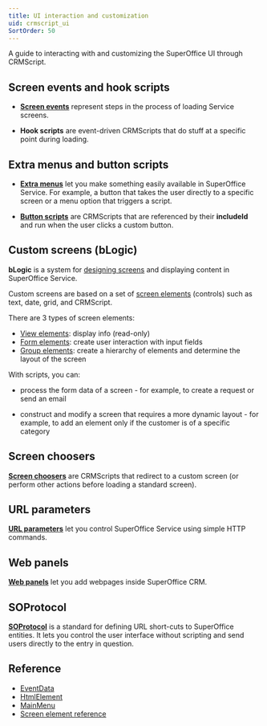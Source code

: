 ```yaml
---
title: UI interaction and customization
uid: crmscript_ui
SortOrder: 50
---
```


A guide to interacting with and customizing the SuperOffice UI through CRMScript.

## Screen events and hook scripts

* **[Screen events](./screen-events.md)** represent steps in the process of loading Service screens.

* **Hook scripts** are event-driven CRMScripts that do stuff at a specific point during loading.

## Extra menus and button scripts

* **[Extra menus](./extra-menus.md)** let you make something easily available in SuperOffice Service. For example, a button that takes the user directly to a specific screen or a menu option that triggers a script.

* **[Button scripts](./button-scripts.md)** are CRMScripts that are referenced by their **includeId** and run when the user clicks a custom button.

## Custom screens (bLogic)

**bLogic** is a system for [designing screens](./custom-screens/custom-screens.md) and displaying content in SuperOffice Service.

Custom screens are based on a set of [screen elements](./custom-screens/add-screen-element.md) (controls) such as text, date, grid, and CRMScript.

There are 3 types of screen elements:

* [View elements](./custom-screens/view-elements.md): display info (read-only)
* [Form elements](./custom-screens/form-elements.md): create user interaction with input fields
* [Group elements](./custom-screens/layout-elements.md): create a hierarchy of elements and determine the layout of the screen

With scripts, you can:

* process the form data of a screen - for example, to create a request or send an email

* construct and modify a screen that requires a more dynamic layout - for example, to add an element only if the customer is of a specific category

## Screen choosers

**[Screen choosers](./screen-choosers.md)** are CRMScripts that redirect to a custom screen (or perform other actions before loading a standard screen).

## URL parameters

**[URL parameters](./url-parameters.md)** let you control SuperOffice Service using simple HTTP commands.

## Web panels

**[Web panels](./web-panels.md)** let you add webpages inside SuperOffice CRM.

## SOProtocol

**[SOProtocol](./so-protocol.md)** is a standard for defining URL short-cuts to SuperOffice entities. It lets you control the user interface without scripting and send users directly to the entry in question.

## Reference

* [EventData](./eventdata.md)
* [HtmlElement](./htmlelement.md)
* [MainMenu](./mainmenu.md)
* [Screen element reference](./blogic-screen-elements/blogic-screen-elements.md)
